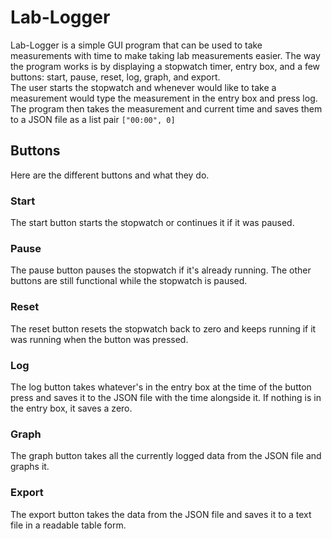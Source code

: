 # Lab-Logger
Lab-Logger is a simple GUI program that can be used to take measurements with time to make taking lab measurements easier. The way the program works is by displaying a stopwatch timer, entry box, and a few buttons: start, pause, reset, log, graph, and export.   
The user starts the stopwatch and whenever would like to take a measurement would type the measurement in the entry box and press log. The program then takes the measurement and current time and saves them to a JSON file as a list pair `["00:00", 0]`

## Buttons
Here are the different buttons and what they do.

### Start
The start button starts the stopwatch or continues it if it was paused.

### Pause
The pause button pauses the stopwatch if it's already running. The other buttons are still functional while the stopwatch is paused.

### Reset
The reset button resets the stopwatch back to zero and keeps running if it was running when the button was pressed.

### Log
The log button takes whatever's in the entry box at the time of the button press and saves it to the JSON file with the time alongside it. If nothing is in the entry box, it saves a zero.

### Graph
The graph button takes all the currently logged data from the JSON file and graphs it.

### Export
The export button takes the data from the JSON file and saves it to a text file in a readable table form.